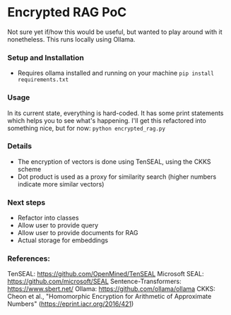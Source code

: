 # Encrypted RAG PoC
Not sure yet if/how this would be useful, but wanted to play around with it nonetheless.
This runs locally using Ollama.

### Setup and Installation
- Requires ollama installed and running on your machine
`pip install requirements.txt`
### Usage
In its current state, everything is hard-coded. It has some print statements which helps you to see what's happening. I'll get this refactored into something nice, but for now:
`python encrypted_rag.py`

### Details
- The encryption of vectors is done using TenSEAL, using the CKKS scheme
- Dot product is used as a proxy for similarity search (higher numbers indicate more similar vectors)

### Next steps
- Refactor into classes
- Allow user to provide query
- Allow user to provide documents for RAG
- Actual storage for embeddings

### References:
TenSEAL: https://github.com/OpenMined/TenSEAL
Microsoft SEAL: https://github.com/microsoft/SEAL
Sentence-Transformers: https://www.sbert.net/
Ollama: https://github.com/ollama/ollama
CKKS: Cheon et al., "Homomorphic Encryption for Arithmetic of Approximate Numbers" (https://eprint.iacr.org/2016/421)